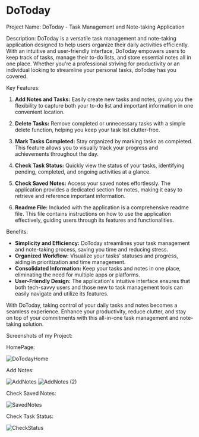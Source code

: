 # DoToday

Project Name: DoToday - Task Management and Note-taking Application

Description:
DoToday is a versatile task management and note-taking application designed to help users organize their daily activities efficiently. With an intuitive and user-friendly interface, DoToday empowers users to keep track of tasks, manage their to-do lists, and store essential notes all in one place. Whether you're a professional striving for productivity or an individual looking to streamline your personal tasks, doToday has you covered.

Key Features:

1. **Add Notes and Tasks:** Easily create new tasks and notes, giving you the flexibility to capture both your to-do list and important information in one convenient location.

2. **Delete Tasks:** Remove completed or unnecessary tasks with a simple delete function, helping you keep your task list clutter-free.

3. **Mark Tasks Completed:** Stay organized by marking tasks as completed. This feature allows you to visually track your progress and achievements throughout the day.

4. **Check Task Status:** Quickly view the status of your tasks, identifying pending, completed, and ongoing activities at a glance.

5. **Check Saved Notes:** Access your saved notes effortlessly. The application provides a dedicated section for notes, making it easy to retrieve and reference important information.

6. **Readme File:** Included with the application is a comprehensive readme file. This file contains instructions on how to use the application effectively, guiding users through its features and functionalities.

Benefits:

- **Simplicity and Efficiency:** DoToday streamlines your task management and note-taking process, saving you time and reducing stress.
- **Organized Workflow:** Visualize your tasks' statuses and progress, aiding in prioritization and time management.
- **Consolidated Information:** Keep your tasks and notes in one place, eliminating the need for multiple apps or platforms.
- **User-Friendly Design:** The application's intuitive interface ensures that both tech-savvy users and those new to task management tools can easily navigate and utilize its features.

With DoToday, taking control of your daily tasks and notes becomes a seamless experience. Enhance your productivity, reduce clutter, and stay on top of your commitments with this all-in-one task management and note-taking solution.

Screenshots of my Project:

HomePage:

![DoTodayHome](https://github.com/chandhu2102/DoToday/assets/93365365/050ab119-f81d-45a6-a600-062fc0285aaa)

Add Notes:

![AddNotes](https://github.com/chandhu2102/DoToday/assets/93365365/635b2c04-bd00-4c53-81e1-f0b0f27627ae)
![AddNotes (2)](https://github.com/chandhu2102/DoToday/assets/93365365/567f148d-bf37-4262-a71c-280e85deeaa2)

 Check Saved Notes:
 
![SavedNotes](https://github.com/chandhu2102/DoToday/assets/93365365/5809c537-13bb-417c-8204-6b62012bac8d)

Check Task Status:

![CheckStatus](https://github.com/chandhu2102/DoToday/assets/93365365/e1806682-ca17-43e4-95f3-2df7f61e2382)


